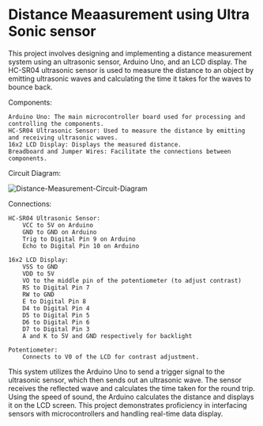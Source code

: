 # Distance Meaasurement using Ultra Sonic sensor

This project involves designing and implementing a distance measurement system using an ultrasonic sensor, Arduino Uno, and an LCD display. The HC-SR04 ultrasonic sensor is used to measure the distance to an object by emitting ultrasonic waves and calculating the time it takes for the waves to bounce back.

Components:

    Arduino Uno: The main microcontroller board used for processing and controlling the components.
    HC-SR04 Ultrasonic Sensor: Used to measure the distance by emitting and receiving ultrasonic waves.
    16x2 LCD Display: Displays the measured distance.
    Breadboard and Jumper Wires: Facilitate the connections between components.

Circuit Diagram:

![Distance-Measurement-Circuit-Diagram](https://github.com/user-attachments/assets/1d8d0e3d-ff8c-4a16-88ec-bbc06be14ad0)

Connections:

    HC-SR04 Ultrasonic Sensor:
        VCC to 5V on Arduino
        GND to GND on Arduino
        Trig to Digital Pin 9 on Arduino
        Echo to Digital Pin 10 on Arduino

    16x2 LCD Display:
        VSS to GND
        VDD to 5V
        VO to the middle pin of the potentiometer (to adjust contrast)
        RS to Digital Pin 7
        RW to GND
        E to Digital Pin 8
        D4 to Digital Pin 4
        D5 to Digital Pin 5
        D6 to Digital Pin 6
        D7 to Digital Pin 3
        A and K to 5V and GND respectively for backlight

    Potentiometer:
        Connects to V0 of the LCD for contrast adjustment.

This system utilizes the Arduino Uno to send a trigger signal to the ultrasonic sensor, which then sends out an ultrasonic wave. The sensor receives the reflected wave and calculates the time taken for the round trip. Using the speed of sound, the Arduino calculates the distance and displays it on the LCD screen. This project demonstrates proficiency in interfacing sensors with microcontrollers and handling real-time data display.
